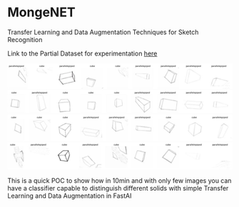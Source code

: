 # MongeNET
Transfer Learning and Data Augmentation Techniques for Sketch Recognition

Link to the Partial Dataset for experimentation [here](https://cdesigninstitute-my.sharepoint.com/:f:/g/personal/alberto_tono_cd_institute/EjRNlDaspmZMjIQ5rvf7t7wBRHipWUDcnsg5yqaxIalcQw?e=IeARKL)

![alt text](images/DataAugmentation.JPG)
![alt text](images/DataAugmentation1.JPG)
![alt text](images/DataAugmentation2.JPG)
![alt text](images/DataAugmentation4.JPG)

This is a quick POC to show how in 10min and with only few images you can have a classifier capable to distinguish different solids with simple Transfer Learning and Data Augmentation in FastAI

